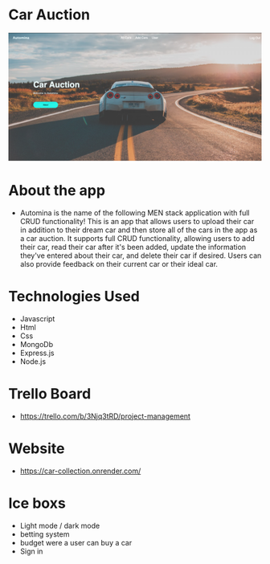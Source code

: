# Car Auction 

![car](./public/images/Screen%20Shot%202022-10-13%20at%205.32.11%20PM.png)

# About the app 
* Automina is the name of the following MEN stack application with full CRUD functionality! This is an app that allows users to upload their car in addition to their dream car and then store all of the cars in the app as a car auction. It supports full CRUD functionality, allowing users to add their car, read their car after it's been added, update the information they've entered about their car, and delete their car if desired. Users can also provide feedback on their current car or their ideal car.

# Technologies Used 

* Javascript
* Html 
* Css
* MongoDb 
* Express.js 
* Node.js 

# Trello Board 

* https://trello.com/b/3Njq3tRD/project-management

# Website 
* https://car-collection.onrender.com/

# Ice boxs 
* Light mode / dark mode 
* betting system 
* budget were a user can buy a car  
* Sign in 